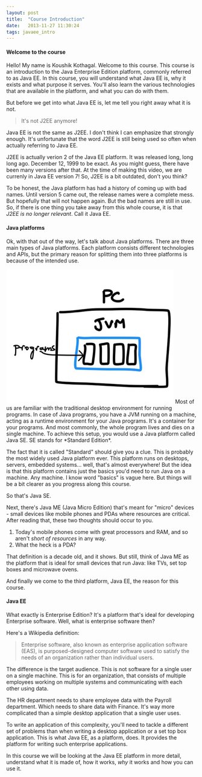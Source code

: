 ```yaml
---
layout: post
title:  "Course Introduction"
date:   2013-11-27 11:30:24
tags: javaee_intro
---
```


#### Welcome to the course

Hello! My name is Koushik Kothagal. Welcome to this course. This course is an introduction to the Java Enterprise Edition platform, commonly referred to as Java EE. In this course, you will understand what Java EE is, why it exists and what purpose it serves. You'll also learn the various technologies that are available in the platform, and what you can do with them.

But before we get into what Java EE is, let me tell you right away what it is not. 

>  It's not J2EE anymore!

Java EE is not the same as J2EE. I don't think I can emphasize that strongly enough. It's unfortunate that the word J2EE is still being used so often when actually referring to Java EE. 

J2EE is actually verion 2 of the Java EE platform. It was released long, long long ago. December 12, 1999 to be exact. As you might guess, there have been many versions after that. At the time of making this video, we are currenly in Java EE version 7! So, J2EE is a bit outdated, don't you think? 

To be honest, the Java platform has had a history of coming up with bad names. Until version 5 came out, the release names were a complete mess. But hopefully that will not happen again. But the bad names are still in use. So, if there is one thing you take away from this whole course, it is that _J2EE is no longer relevant_. Call it Java EE.

#### Java platforms

Ok, with that out of the way, let's talk about Java platforms. There are three main types of Java platforms. Each platform consists different technologies and APIs, but the primary reason for splitting them into three platforms is because of the intended use.

<img class="img-responsive pull-right" src="img/courses/javaee/intro/01.jpg" />
Most of us are familiar with the traditional desktop environment for running programs. In case of Java programs, you have a JVM running on a machine, acting as a runtime environment for your Java programs.  It's a container for your programs. And most commonly, the whole program lives and dies on a single machine. To achieve this setup, you would use a Java platform called Java SE. SE stands for *Standard Edition*. 

The fact that it is called "Standard" should give you a clue. This is probably the most widely used Java platform ever. This platform runs on desktops, servers, embedded systems... well, that's almost everywhere! But the idea is that this platform contains just the basics you'd need to run Java on a machine. Any machine. I know word "basics" is vague here. But things will be a bit clearer as you progress along this course. 

So that's Java SE. 

Next, there's Java ME (Java Micro Edition) that's meant for "micro" devices - small devices like mobile phones and PDAs where resources are critical. After reading that, these two thoughts should occur to you.

1. Today's mobile phones come with great processors and RAM, and so aren't *short of resources* in any way.
2. What the heck is a PDA?

That definition is a decade old, and it shows. But still, think of Java ME as the platform that is ideal for small devices that run Java: like TVs, set top boxes and microwave ovens.
 
And finally we come to the third platform, Java EE, the reason for this course.

#### Java EE

What exactly is Enterprise Edition? It's a platform that's ideal for developing Enterprise software. Well, what is enterprise software then?  

Here's a Wikipedia definition:

> Enterprise software, also known as enterprise application software (EAS), is purposed-designed computer software used to satisfy the needs of an organization rather than individual users.

The difference is the target audience. This is not software for a single user on a single machine. This is for an organization, that consists of multiple employees working on multiple systems and communicating with each other using data. 

The HR department needs to share employee data with the Payroll department. Which needs to share data with Finance. It's way more complicated than a simple desktop application that a single user uses. 

To write an application of this complexity, you'll need to tackle a different set of problems than when writing a desktop application or a set top box application. This is what Java EE, as a platform, does. It provides the platform for writing such enterprise applications.

In this course we will be looking at the Java EE platform in more detail, understand what it is made of, how it works, *why* it works and how you can use it.
